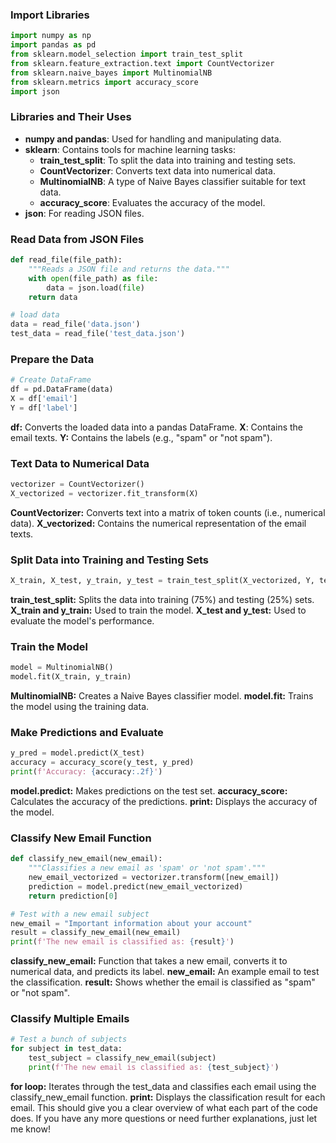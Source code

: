 ### Import Libraries
```python 
import numpy as np 
import pandas as pd
from sklearn.model_selection import train_test_split
from sklearn.feature_extraction.text import CountVectorizer
from sklearn.naive_bayes import MultinomialNB
from sklearn.metrics import accuracy_score
import json
```

### Libraries and Their Uses

- **numpy and pandas**: Used for handling and manipulating data.
- **sklearn**: Contains tools for machine learning tasks:
  - **train_test_split**: To split the data into training and testing sets.
  - **CountVectorizer**: Converts text data into numerical data.
  - **MultinomialNB**: A type of Naive Bayes classifier suitable for text data.
  - **accuracy_score**: Evaluates the accuracy of the model.
- **json**: For reading JSON files.

### Read Data from JSON Files

```python
def read_file(file_path):
    """Reads a JSON file and returns the data."""
    with open(file_path) as file:
        data = json.load(file)
    return data

# load data
data = read_file('data.json')
test_data = read_file('test_data.json')
```

### Prepare the Data
```python
# Create DataFrame
df = pd.DataFrame(data)
X = df['email']
Y = df['label']
```
**df:** Converts the loaded data into a pandas DataFrame.
**X**: Contains the email texts.
**Y:** Contains the labels (e.g., "spam" or "not spam").

### Text Data to Numerical Data
```python
vectorizer = CountVectorizer()
X_vectorized = vectorizer.fit_transform(X)
```
**CountVectorizer:** Converts text into a matrix of token counts (i.e., numerical data).
**X_vectorized:** Contains the numerical representation of the email texts.

### Split Data into Training and Testing Sets
```python
X_train, X_test, y_train, y_test = train_test_split(X_vectorized, Y, test_size=0.25, random_state=42)
```
**train_test_split:** Splits the data into training (75%) and testing (25%) sets.
**X_train and y_train:** Used to train the model.
**X_test and y_test:** Used to evaluate the model's performance.

### Train the Model
```python
model = MultinomialNB()
model.fit(X_train, y_train)
```
**MultinomialNB:** Creates a Naive Bayes classifier model.
**model.fit:** Trains the model using the training data.

### Make Predictions and Evaluate
```python
y_pred = model.predict(X_test)
accuracy = accuracy_score(y_test, y_pred)
print(f'Accuracy: {accuracy:.2f}')
```
**model.predict:** Makes predictions on the test set.
**accuracy_score:** Calculates the accuracy of the predictions.
**print:** Displays the accuracy of the model.

### Classify New Email Function
```python
def classify_new_email(new_email):
    """Classifies a new email as 'spam' or 'not spam'."""
    new_email_vectorized = vectorizer.transform([new_email])
    prediction = model.predict(new_email_vectorized)
    return prediction[0]
```

```python
# Test with a new email subject
new_email = "Important information about your account"
result = classify_new_email(new_email)
print(f'The new email is classified as: {result}')
```
**classify_new_email:** Function that takes a new email, converts it to numerical data, and predicts its label.
**new_email:** An example email to test the classification.
**result:** Shows whether the email is classified as "spam" or "not spam".

### Classify Multiple Emails
```python
# Test a bunch of subjects
for subject in test_data:
    test_subject = classify_new_email(subject)
    print(f'The new email is classified as: {test_subject}')
```
**for loop:** Iterates through the test_data and classifies each email using the classify_new_email function.
**print:** Displays the classification result for each email.
This should give you a clear overview of what each part of the code does. If you have any more questions or need further explanations, just let me know!
